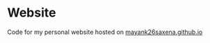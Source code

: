 # Website 

Code for my personal website hosted on [mayank26saxena.github.io](http://mayank26saxena.github.io/)
